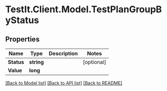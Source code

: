 # TestIt.Client.Model.TestPlanGroupByStatus

## Properties

Name | Type | Description | Notes
------------ | ------------- | ------------- | -------------
**Status** | **string** |  | [optional] 
**Value** | **long** |  | 

[[Back to Model list]](../README.md#documentation-for-models) [[Back to API list]](../README.md#documentation-for-api-endpoints) [[Back to README]](../README.md)

